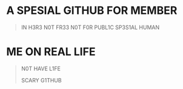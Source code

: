 # A SPESIAL GITHUB FOR MEMBER
> IN H3R3 N0T FR33
> N0T F0R PUBL1C
> SP3S1AL HUMAN

# ME ON REAL LIFE
>N0T HAVE L1FE
>
>SCARY G1THUB
